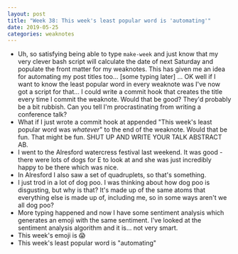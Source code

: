 ```yaml
---
layout: post
title: "Week 38: This week's least popular word is 'automating'"
date: 2019-05-25
categories: weaknotes
---
```

* Uh, so satisfying being able to type `make-week` and just know that my very clever bash script will calculate the date of next Saturday and populate the front matter for my weaknotes. This has given me an idea for automating my post titles too... [some typing later] ... OK well if I want to know the least popular word in every weaknote was I've now got a script for that... I could write a commit hook that creates the title every time I commit the weaknote. Would that be good? They'd probably be a bit rubbish. Can you tell I'm procrastinating from writing a conference talk?
* What if I just wrote a commit hook at appended "This week's least popular word was _whatever_" to the end of the weaknote. Would that be fun. That might be fun. SHUT UP AND WRITE YOUR TALK ABSTRACT AB.
* I went to the Alresford watercress festival last weekend. It was good - there were lots of dogs for E to look at and she was just incredibly happy to be there which was nice.
* In Alresford I also saw a set of quadruplets, so that's something.
* I just trod in a lot of dog poo. I was thinking about how dog poo is disgusting, but why is that? It's made up of the same atoms that everything else is made up of, including me, so in some ways aren't we all dog poo?
* More typing happened and now I have some sentiment analysis which generates an emoji with the same sentiment. I've looked at the sentiment analysis algorithm and it is... not very smart.
* This week's emoji is 😱
* This week's least popular word is "automating"
